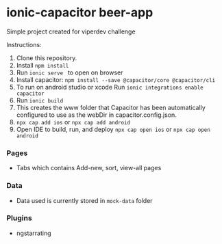 # ionic-capacitor beer-app

Simple project created for viperdev challenge

Instructions:   
1. Clone this repository.   
2. Install ``` npm install ```    
3. Run ```ionic serve ``` to open on browser
4. Install capacitor: ```npm install --save @capacitor/core @capacitor/cli ```
5. To run on android studio or xcode Run ``` ionic integrations enable capacitor ```   
6. Run ``` ionic build ```
7. This creates the www folder that Capacitor has been automatically configured to use as the webDir in capacitor.config.json.
8. ```npx cap add ios``` or ```npx cap add android```
9. Open IDE to build, run, and deploy ```npx cap open ios``` or ```npx cap open android ```

### Pages
* Tabs which contains Add-new, sort, view-all pages

### Data
* Data used is currently stored in `mock-data` folder

### Plugins
* ngstarrating
